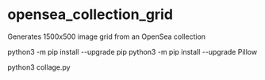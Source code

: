 # opensea_collection_grid
Generates 1500x500 image grid from an OpenSea collection


python3 -m pip install --upgrade pip 
python3 -m pip install --upgrade Pillow

python3 collage.py
